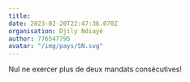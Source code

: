 ```yaml
---
title: 
date: 2023-02-20T22:47:36.070Z
organisation: Djily Ndiaye
author: 776547795
avatar: "/img/pays/SN.svg"
---
```


Nul ne exercer plus de deux mandats consécutives!